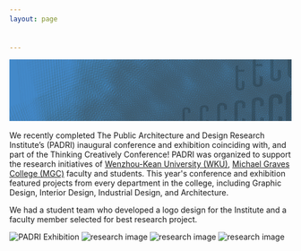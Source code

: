 ```yaml
---
layout: page


---
```


![](assets/2021PADRIBackground-00a_.png)


We recently completed The Public Architecture and Design Research Institute’s (PADRI) inaugural conference and exhibition coinciding with, and part of the Thinking Creatively Conference! PADRI was organized to support the research initiatives of [Wenzhou-Kean University (WKU)](wku.edu.cn), [Michael Graves College (MGC)](http://design.wku.edu.cn/) faculty and students. This year's conference and exhibition featured projects from every department in the college, including Graphic Design, Interior Design, Industrial Design, and Architecture.

We had a student team who developed a logo design for the Institute and a faculty member selected for best research project.



<img src="https://raw.githubusercontent.com/steenblikrs/padri/main/assets/IMG_20210522_104153.jpg" alt="PADRI Exhibition" style="width:500px;">

<img src="https://raw.githubusercontent.com/steenblikrs/padri/main/assets/IMG_20210522_132429.jpg" alt="research image" style="width:500px;">

<img src="https://raw.githubusercontent.com/steenblikrs/PADRI/main/assets/IMG_20210522_135913.jpg" alt="research image" style="width:500px;">

<img src="https://raw.githubusercontent.com/steenblikrs/PADRI/main/assets/IMG_20210522_141619.jpg" alt="research image" style="width:500px;">
